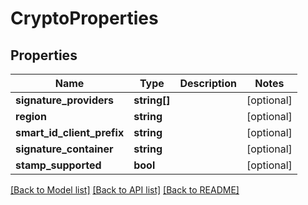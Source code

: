 # CryptoProperties

## Properties
Name | Type | Description | Notes
------------ | ------------- | ------------- | -------------
**signature_providers** | **string[]** |  | [optional] 
**region** | **string** |  | [optional] 
**smart_id_client_prefix** | **string** |  | [optional] 
**signature_container** | **string** |  | [optional] 
**stamp_supported** | **bool** |  | [optional] 

[[Back to Model list]](../../README.md#documentation-for-models) [[Back to API list]](../../README.md#documentation-for-api-endpoints) [[Back to README]](../../README.md)


